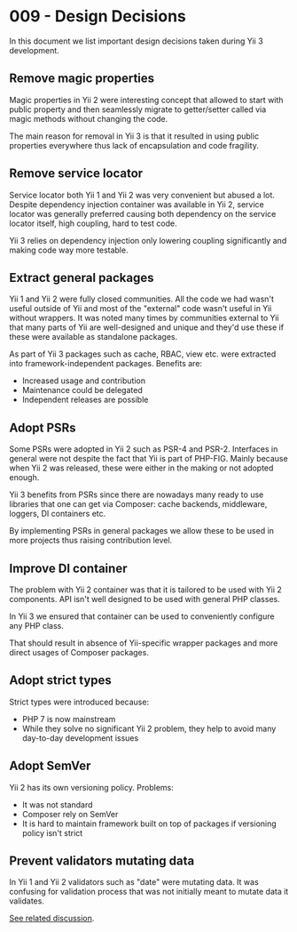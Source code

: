 # 009 - Design Decisions

In this document we list important design decisions taken during Yii 3 development.

## Remove magic properties

Magic properties in Yii 2 were interesting concept that allowed to start with
public property and then seamlessly migrate to getter/setter called via magic
methods without changing the code.

The main reason for removal in Yii 3 is that it resulted in using public
properties everywhere thus lack of encapsulation and code fragility.

## Remove service locator

Service locator both Yii 1 and Yii 2 was very convenient but abused a lot.
Despite dependency injection container was available in Yii 2, service locator
was generally preferred causing both dependency on the service locator itself,
high coupling, hard to test code.

Yii 3 relies on dependency injection only lowering coupling significantly and
making code way more testable.

## Extract general packages

Yii 1 and Yii 2 were fully closed communities. All the code we had wasn't useful
outside of Yii and most of the "external" code wasn't useful in Yii without
wrappers. It was noted many times by communities external to Yii that many parts
of Yii are well-designed and unique and they'd use these if these were available
as standalone packages.

As part of Yii 3 packages such as cache, RBAC, view etc. were extracted into
framework-independent packages. Benefits are:

- Increased usage and contribution
- Maintenance could be delegated
- Independent releases are possible

## Adopt PSRs

Some PSRs were adopted in Yii 2 such as PSR-4 and PSR-2. Interfaces in general
were not despite the fact that Yii is part of PHP-FIG. Mainly because when Yii 2
was released, these were either in the making or not adopted enough.

Yii 3 benefits from PSRs since there are nowadays many ready to use libraries
that one can get via Composer: cache backends, middleware, loggers, DI containers
etc.

By implementing PSRs in general packages we allow these to be used in more
projects thus raising contribution level.

## Improve DI container

The problem with Yii 2 container was that it is tailored to be used with Yii 2
components. API isn't well designed to be used with general PHP classes.

In Yii 3 we ensured that container can be used to conveniently configure any
PHP class.

That should result in absence of Yii-specific wrapper packages and more direct
usages of Composer packages.

## Adopt strict types

Strict types were introduced because:

- PHP 7 is now mainstream
- While they solve no significant Yii 2 problem, they help to avoid many day-to-day
  development issues

## Adopt SemVer

Yii 2 has its own versioning policy. Problems:

- It was not standard
- Composer rely on SemVer
- It is hard to maintain framework built on top of packages if versioning policy
  isn't strict

## Prevent validators mutating data

In Yii 1 and Yii 2 validators such as "date" were mutating data. It was confusing for validation process that was
not initially meant to mutate data it validates.

[See related discussion](https://forum.yiiframework.com/t/saving-or-killing-non-validation-in-validators/126086).
